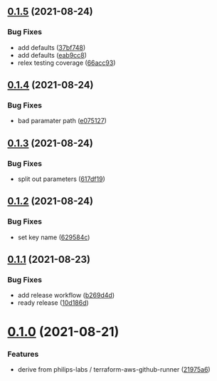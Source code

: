 ## [0.1.5](https://github.com/cdotyone/terraform-ecs-github-runner/compare/v0.1.4...v0.1.5) (2021-08-24)


### Bug Fixes

* add defaults ([37bf748](https://github.com/cdotyone/terraform-ecs-github-runner/commit/37bf748ab0c54ece66f016804592cfcfe8adb673))
* add defaults ([eab9cc8](https://github.com/cdotyone/terraform-ecs-github-runner/commit/eab9cc838932b7b8e1747e9b33a667a639c74098))
* relex testing coverage ([66acc93](https://github.com/cdotyone/terraform-ecs-github-runner/commit/66acc93a0c0f618a4bd1d6ae02a07b7b1ea0b940))



## [0.1.4](https://github.com/cdotyone/terraform-ecs-github-runner/compare/v0.1.3...v0.1.4) (2021-08-24)


### Bug Fixes

* bad paramater path ([e075127](https://github.com/cdotyone/terraform-ecs-github-runner/commit/e0751277605a48e7725348ae59855dc7f11b7012))



## [0.1.3](https://github.com/cdotyone/terraform-ecs-github-runner/compare/v0.1.2...v0.1.3) (2021-08-24)


### Bug Fixes

* split out parameters ([617df19](https://github.com/cdotyone/terraform-ecs-github-runner/commit/617df199e34199edcfc6d1c0e9bb4bfd3d3d7925))



## [0.1.2](https://github.com/cdotyone/terraform-ecs-github-runner/compare/v0.1.1...v0.1.2) (2021-08-24)


### Bug Fixes

* set key name ([629584c](https://github.com/cdotyone/terraform-ecs-github-runner/commit/629584c30d8baa3f02ee9d9641351eb99b86066b))



## [0.1.1](https://github.com/cdotyone/terraform-ecs-github-runner/compare/v0.1.0...v0.1.1) (2021-08-23)


### Bug Fixes

* add release workflow ([b269d4d](https://github.com/cdotyone/terraform-ecs-github-runner/commit/b269d4d6f9fd3916c5108f02441b8e5d219326f0))
* ready release ([10d186d](https://github.com/cdotyone/terraform-ecs-github-runner/commit/10d186d5ea52d605e7e408cfd7cc037f2e22692e))



# [0.1.0](https://github.com/cdotyone/terraform-ecs-github-runner/compare/21975a63dd95bed2de2d768036eb913982d5da9d...v0.1.0) (2021-08-21)


### Features

* derive from philips-labs / terraform-aws-github-runner ([21975a6](https://github.com/cdotyone/terraform-ecs-github-runner/commit/21975a63dd95bed2de2d768036eb913982d5da9d))



